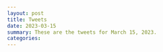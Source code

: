 ```yaml
---
layout: post
title: Tweets
date: 2023-03-15
summary: These are the tweets for March 15, 2023.
categories:
---
```


